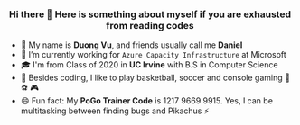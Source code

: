 <h3 align="center"> Hi there 👋 Here is something about myself if you are exhausted from reading codes </h3>

- 🤔 My name is **Duong Vu**, and friends usually call me **Daniel**
- 🔭 I’m currently working for `Azure Capacity Infrastructure` at Microsoft
- 🎓 I'm from Class of 2020 in **UC Irvine** with B.S in Computer Science
- 💬 Besides coding, I like to play basketball, soccer and console gaming 🏀 ⚽️ 🎮
- 😄 Fun fact: My **PoGo Trainer Code** is 1217 9669 9915. Yes, I can be multitasking between finding bugs and Pikachus ⚡
